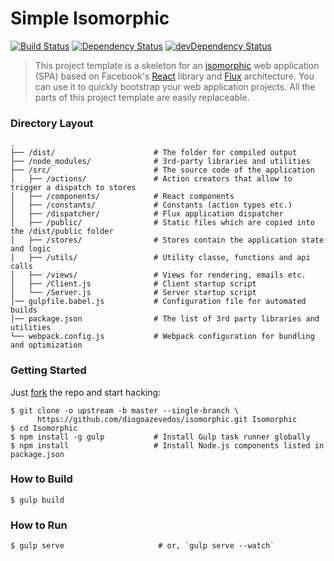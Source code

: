 # Simple Isomorphic

[![Build Status](http://img.shields.io/travis/diogoazevedos/isomorphic/master.svg)](http://travis-ci.org/diogoazevedos/isomorphic)
[![Dependency Status](https://img.shields.io/david/diogoazevedos/isomorphic.svg)](https://david-dm.org/diogoazevedos/isomorphic)
[![devDependency Status](https://img.shields.io/david/dev/diogoazevedos/isomorphic.svg)](https://david-dm.org/diogoazevedos/isomorphic#info=devDependencies)

> This project template is a skeleton for an [isomorphic](http://nerds.airbnb.com/isomorphic-javascript-future-web-apps/)
> web application (SPA) based on Facebook's [React](https://facebook.github.io/react/)
> library and [Flux](http://facebook.github.io/flux/) architecture. You can use
> it to quickly bootstrap your web application projects. All the parts of this
> project template are easily replaceable.

### Directory Layout

```
.
├── /dist/                      # The folder for compiled output
├── /node_modules/              # 3rd-party libraries and utilities
├── /src/                       # The source code of the application
│   ├── /actions/               # Action creators that allow to trigger a dispatch to stores
│   ├── /components/            # React components
│   ├── /constants/             # Constants (action types etc.)
│   ├── /dispatcher/            # Flux application dispatcher
│   ├── /public/                # Static files which are copied into the /dist/public folder
│   ├── /stores/                # Stores contain the application state and logic
│   ├── /utils/                 # Utility classe, functions and api calls
│   ├── /views/                 # Views for rendering, emails etc.
│   ├── /Client.js              # Client startup script
│   └── /Server.js              # Server startup script
│── gulpfile.babel.js           # Configuration file for automated builds
│── package.json                # The list of 3rd party libraries and utilities
└── webpack.config.js           # Webpack configuration for bundling and optimization
```

### Getting Started

Just [fork](https://github.com/diogoazevedos/isomorphic/fork) the repo and start hacking:

```shell
$ git clone -o upstream -b master --single-branch \
      https://github.com/diogoazevedos/isomorphic.git Isomorphic
$ cd Isomorphic
$ npm install -g gulp           # Install Gulp task runner globally
$ npm install                   # Install Node.js components listed in package.json
```

### How to Build

```shell
$ gulp build
```

### How to Run

```shell
$ gulp serve                     # or, `gulp serve --watch`
```
